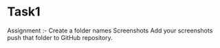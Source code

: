 # Task1
Assignment :- Create a folder names Screenshots   Add your screenshots   push that folder to GitHub repository.
